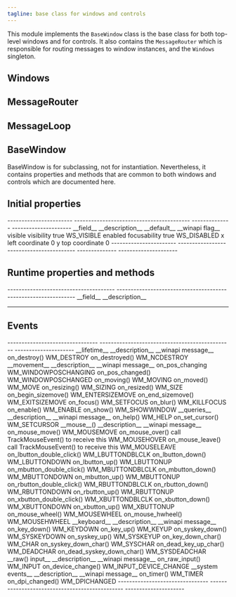 ```yaml
---
tagline: base class for windows and controls
---
```


This module implements the `BaseWindow` class is the base class for
both top-level windows and for controls. It also contains the
`MessageRouter` which is responsible for routing messages to window
instances, and the `Windows` singleton.

## Windows



## MessageRouter



## MessageLoop



## BaseWindow

BaseWindow is for subclassing, not for instantiation. Nevertheless,
it contains properties and methods that are common to both windows
and controls which are documented here.

## Initial properties

<div class=small>
----------------------- ----------------------------------------- -------------- ---------------------
__field__					__description__									__default__		__winapi flag__
visible						visibility											true				WS_VISIBLE
enabled						focusability										true				WS_DISABLED
x								left coordinate									0
y								top coordinate										0
----------------------- ----------------------------------------- -------------- ---------------------
</div>

## Runtime properties and methods

<div class=small>
-------------------------------------- ---------------------------------------------------------------
__field__										__description__

-------------------------------------- ---------------------------------------------------------------
</div>

## Events

<div class=small>
-------------------------------- ----------------------------------------------- ---------------------
__lifetime__							__description__											__winapi message__
on_destroy()																							WM_DESTROY
on_destroyed()																							WM_NCDESTROY
__movement__							__description__											__winapi message__
on_pos_changing																						WM_WINDOWPOSCHANGING
on_pos_changed()																						WM_WINDOWPOSCHANGED
on_moving()																								WM_MOVING
on_moved()																								WM_MOVE
on_resizing()																							WM_SIZING
on_resized()																							WM_SIZE
on_begin_sizemove()																					WM_ENTERSIZEMOVE
on_end_sizemove()																						WM_EXITSIZEMOVE
on_focus()																								WM_SETFOCUS
on_blur()																								WM_KILLFOCUS
on_enable()																								WM_ENABLE
on_show()																								WM_SHOWWINDOW
__queries__								__description__											__winapi message__
on_help()																								WM_HELP
on_set_cursor()																						WM_SETCURSOR
__mouse__()								__description__											__winapi message__
on_mouse_move()																						WM_MOUSEMOVE
on_mouse_over()						call TrackMouseEvent() to receive this				WM_MOUSEHOVER
on_mouse_leave()						call TrackMouseEvent() to receive this				WM_MOUSELEAVE
on_lbutton_double_click()																			WM_LBUTTONDBLCLK
on_lbutton_down()																						WM_LBUTTONDOWN
on_lbutton_up()																						WM_LBUTTONUP
on_mbutton_double_click()																			WM_MBUTTONDBLCLK
on_mbutton_down()																						WM_MBUTTONDOWN
on_mbutton_up()																						WM_MBUTTONUP
on_rbutton_double_click()																			WM_RBUTTONDBLCLK
on_rbutton_down()																						WM_RBUTTONDOWN
on_rbutton_up()																						WM_RBUTTONUP
on_xbutton_double_click()																			WM_XBUTTONDBLCLK
on_xbutton_down()																						WM_XBUTTONDOWN
on_xbutton_up()																						WM_XBUTTONUP
on_mouse_wheel()																						WM_MOUSEWHEEL
on_mouse_hwheel()																						WM_MOUSEHWHEEL
__keyboard__							__description__											__winapi message__
on_key_down()																							WM_KEYDOWN
on_key_up()																								WM_KEYUP
on_syskey_down()																						WM_SYSKEYDOWN
on_syskey_up()																							WM_SYSKEYUP
on_key_down_char()																					WM_CHAR
on_syskey_down_char()																				WM_SYSCHAR
on_dead_key_up_char()																				WM_DEADCHAR
on_dead_syskey_down_char()																			WM_SYSDEADCHAR
__raw() input__						__description__											__winapi message__
on_raw_input()																							WM_INPUT
on_device_change()																					WM_INPUT_DEVICE_CHANGE
__system events__						__description__											__winapi message__
on_timer()																								WM_TIMER
on_dpi_changed()																						WM_DPICHANGED
-------------------------------- ----------------------------------------------- ---------------------
</div>
